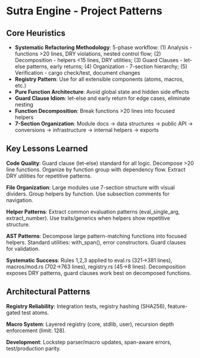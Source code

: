 # Sutra Engine - Project Patterns

## Core Heuristics

- **Systematic Refactoring Methodology**: 5-phase workflow: (1) Analysis - functions >20 lines, DRY violations, nested control flow; (2) Decomposition - helpers <15 lines, DRY utilities; (3) Guard Clauses - let-else patterns, early returns; (4) Organization - 7-section hierarchy; (5) Verification - cargo check/test, document changes
- **Registry Pattern**: Use for all extensible components (atoms, macros, etc.)
- **Pure Function Architecture**: Avoid global state and hidden side effects
- **Guard Clause Idiom**: let-else and early return for edge cases, eliminate nesting
- **Function Decomposition**: Break functions >20 lines into focused helpers
- **7-Section Organization**: Module docs → data structures → public API → conversions → infrastructure → internal helpers → exports

## Key Lessons Learned

**Code Quality**: Guard clause (let-else) standard for all logic. Decompose >20 line functions. Organize by function group with dependency flow. Extract DRY utilities for repetitive patterns.

**File Organization**: Large modules use 7-section structure with visual dividers. Group helpers by function. Use subsection comments for navigation.

**Helper Patterns**: Extract common evaluation patterns (eval_single_arg, extract_number). Use traits/generics when helpers show repetitive structure.

**AST Patterns**: Decompose large pattern-matching functions into focused helpers. Standard utilities: with_span(), error constructors. Guard clauses for validation.

**Systematic Success**: Rules 1,2,3 applied to eval.rs (321→381 lines), macros/mod.rs (702→763 lines), registry.rs (45→8 lines). Decomposition exposes DRY patterns, guard clauses work best on decomposed functions.

## Architectural Patterns

**Registry Reliability**: Integration tests, registry hashing (SHA256), feature-gated test atoms.

**Macro System**: Layered registry (core, stdlib, user), recursion depth enforcement (limit: 128).

**Development**: Lockstep parser/macro updates, span-aware errors, test/production parity.
